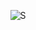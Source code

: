 <p align="center">
  <img src="https://komarev.com/ghpvc/?username=SabarIshShankar" alt="S" /> 
</p>
<p align="center">
  <a href="https://github.com/Sabarish/github-readme-streak-stats">
    <img title="" alt="" src="https://github-readme-streak-stats.herokuapp.com/?user=SabarIshShankar&theme=monokai-metallian&hide_border=true"/>
  </a>
</p>

<!--
**SabarIshShankar/SabarIshShankar** is a ✨ _special_ ✨ repository because its `README.md` (this file) appears on your GitHub profile.

Here are some ideas to get you started:

- 🔭 I’m currently working on ...
- 🌱 I’m currently learning ...
- 👯 I’m looking to collaborate on ...
- 🤔 I’m looking for help with ...
- 💬 Ask me about ...
- 📫 How to reach me: ...
- 😄 Pronouns: ...
- ⚡ Fun fact: ...
-->
